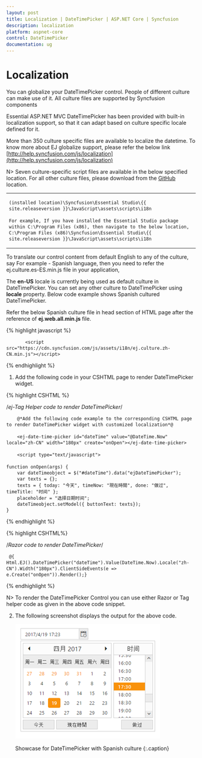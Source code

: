 ```yaml
---
layout: post
title: Localization | DateTimePicker | ASP.NET Core | Syncfusion
description: localization
platform: aspnet-core
control: DateTimePicker
documentation: ug
---
```


# Localization

You can globalize your DateTimePicker control. People of different culture can make use of it. All culture files are supported by Syncfusion components

Essential ASP.NET MVC DateTimePicker has been provided with built-in localization support, so that it can adapt based on culture specific locale defined for it. 

More than 350 culture specific files are available to localize the datetime. To know more about EJ globalize support, please refer the below link      
 [http://help.syncfusion.com/js/localization](http://help.syncfusion.com/js/localization) 

N> Seven culture-specific script files are available in the below specified location. For all other culture files, please download from the [GitHub](https://github.com/syncfusion/ej-global/tree/master/i18n) location.

<table>
<tr>
<td>

    (installed location)\Syncfusion\Essential Studio\{{ site.releaseversion }}\JavaScript\assets\scripts\i18n

    For example, If you have installed the Essential Studio package within C:\Program Files (x86), then navigate to the below location, 
    C:\Program Files (x86)\Syncfusion\Essential Studio\{{ site.releaseversion }}\JavaScript\assets\scripts\i18n

</td></tr>
</table>
To translate our control content from default English to any of the culture, say For example - Spanish language, then you need to refer the ej.culture.es-ES.min.js file in your application,

The **en-US** locale is currently being used as default culture in DateTimePicker. You can set any other culture to DateTimePicker using **locale** property. Below code example shows Spanish cultured DateTimePicker.

Refer the below Spanish culture file in head section of HTML page after the reference of **ej.web.all.min.js** file.

 {% highlight javascript %}
   
           <script src="https://cdn.syncfusion.com/js/assets/i18n/ej.culture.zh-CN.min.js"></script>
                
 {% endhighlight %}


   1. Add the following code in your CSHTML page to render DateTimePicker widget.

 {% highlight CSHTML %}

 /*ej-Tag Helper code to render DateTimePicker*/
	 
	    @*Add the following code example to the corresponding CSHTML page to render DateTimePicker widget with customized localization*@

		<ej-date-time-picker id="dateTime" value="@DateTime.Now" locale="zh-CN" width="180px" create="onOpen"></ej-date-time-picker>

        <script type="text/javascript">
    
    function onOpen(args) {
        var dateTimeobject = $("#dateTime").data("ejDateTimePicker");
        var texts = {};
        texts = { today: "今天", timeNow: "現在時間", done: "做过", timeTitle: "时间" };
        placeholder = "选择日期时间";
        dateTimeobject.setModel({ buttonText: texts});
    }

</script>

{% endhighlight %}

{% highlight CSHTML%}

/*Razor code to render DateTimePicker*/

     @{ Html.EJ().DateTimePicker("dateTime").Value(DateTime.Now).Locale("zh-CN").Width("180px").ClientSideEvents(e => e.Create("onOpen")).Render();}

{% endhighlight %}

N> To render the DateTimePicker Control you can use either Razor or Tag helper code as given in the above code snippet.
   
   
2. The following screenshot displays the output for the above code.

	![](Localization_images/Localization_img1.png)

    Showcase for DateTimePicker with Spanish culture
    {:.caption}

